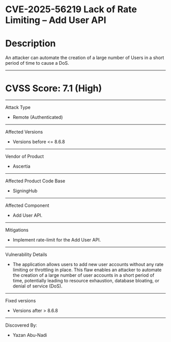 # CVE-2025-56219 Lack of Rate Limiting – Add User API 

# Description

An attacker can automate the creation of a large number of Users in a short period of time to cause a DoS.

 ------------------------------------------

  
# CVSS Score: 7.1 (High)

------------------------------------------
 Attack Type

 * Remote (Authenticated)
   
------------------------------------------

 Affected Versions

* Versions before <= 8.6.8

------------------------------------------
 Vendor of Product

*  Ascertia

 ------------------------------------------

  Affected Product Code Base
  
* SigningHub

 ------------------------------------------

  Affected Component
  
* Add User API.

 ------------------------------------------ 
 
 Mitigations

* Implement rate-limit for the Add User API.
  
------------------------------------------
Vulnerability Details

* The application allows users to add new user accounts without any rate limiting or throttling in place. This flaw enables an attacker to automate the creation of a large number of user accounts in a short period of time, potentially leading to resource exhaustion, database bloating, or denial of service (DoS).

------------------------------------------

 Fixed versions
 *  Versions after > 8.6.8 
 
------------------------------------------

 Discovered By:
 * Yazan Abu-Nadi
